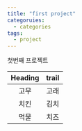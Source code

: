 ```yaml
---
title: "first project"
categoruies:
  - categories
tags:
  - project
---
```


첫번째 프로젝트

|Heading|trail|
|:--:|:--:|
|고무|고래|
|치킨|김치|
|먹물|치즈|
